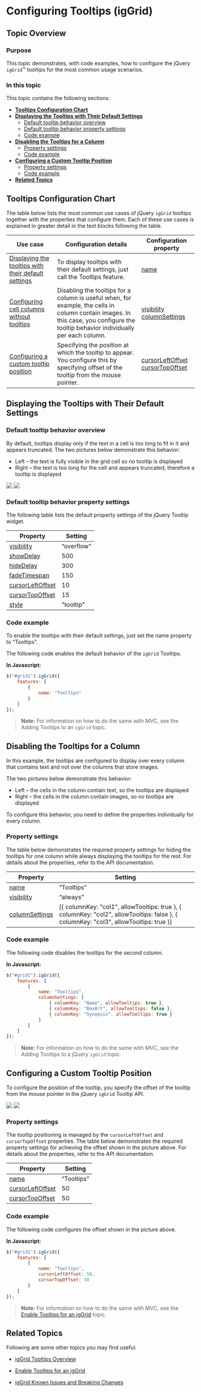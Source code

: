 ﻿<!--
|metadata|
{
    "fileName": "iggrid-using-tooltips",
    "controlName": "igGrid",
    "tags": ["Getting Started","Grids"]
}
|metadata|
-->

# Configuring Tooltips (igGrid)

## Topic Overview

### Purpose

This topic demonstrates, with code examples, how to configure the jQuery `igGrid`™ tooltips for the most common usage scenarios.

### In this topic

This topic contains the following sections:

-   [**Tooltips Configuration Chart**](#configuration-chart)
-   [**Displaying the Tooltips with Their Default Settings**](#default-settings)
    -   [Default tooltip behavior overview](#default-overview)
    -   [Default tooltip behavior property settings](#default-property-settings)
    -   [Code example](#default-code)
-   [**Disabling the Tooltips for a Column**](#disable)
    -   [Property settings](#disable-properties)
    -   [Code example](#disable-code)
-   [**Configuring a Custom Tooltip Position**](#custom)
    -   [Property settings](#custom-settings)
    -   [Code example](#custom-code)
-   [**Related Topics**](#topics)


## <a id="configuration-chart"></a> Tooltips Configuration Chart 

The table below lists the most common use cases of jQuery `igGrid` tooltips together with the properties that configure them. Each of these use cases is explained in greater detail in the text blocks following the table.

Use case | Configuration details | Configuration property
---|---|---
[Displaying the tooltips with their default settings](#default-settings) | To display tooltips with their default settings, just call the Tooltips feature. | [name](%%jQueryApiUrl%%/ui.iggridtooltips#options:name)
[Configuring cell columns without tooltips](#disable) | Disabling the tooltips for a column is useful when, for example, the cells in column contain images. In this case, you configure the tooltip behavior individually per each column. | [visibility](%%jQueryApiUrl%%/ui.iggridtooltips#options:visibility) [columnSettings](%%jQueryApiUrl%%/ui.iggridtooltips#options:columnSettings)
[Configuring a custom tooltip position](#custom) | Specifying the position at which the tooltip to appear. You configure this by specifying offset of the tooltip from the mouse pointer. | [cursorLeftOffset](%%jQueryApiUrl%%/ui.iggridtooltips#options:cursorLeftOffset) [cursorTopOffset](%%jQueryApiUrl%%/ui.iggridtooltips#options:cursorTopOffset)


## <a id="default-settings"></a> Displaying the Tooltips with Their Default Settings 

### <a id="default-overview"></a> Default tooltip behavior overview 

By default, tooltips display only if the text in a cell is too long to fit in it and appears truncated. The two pictures below demonstrate this behavior:

-   Left – the text is fully visible in the grid cell so no tooltip is displayed
-   Right – the text is too long for the cell and appears truncated, therefore a tooltip is displayed

![](images/Using_igGrid_Tooltips_01.png)   ![](images/Using_igGrid_Tooltips_02.png)


### <a id="default-property-settings"></a> Default tooltip behavior property settings 

The following table lists the default property settings of the jQuery Tooltip widget.

Property | Setting
---|---
[visibility](%%jQueryApiUrl%%/ui.iggridtooltips#options:visibility) | “overflow”
[showDelay](%%jQueryApiUrl%%/ui.iggridtooltips#options:showDelay) | 500
[hideDelay](%%jQueryApiUrl%%/ui.iggridtooltips#options:hideDelay) | 300
[fadeTimespan](%%jQueryApiUrl%%/ui.iggridtooltips#options:fadeTimespan) | 150
[cursorLeftOffset](%%jQueryApiUrl%%/ui.iggridtooltips#options:cursorLeftOffset) | 10
[cursorTopOffset](%%jQueryApiUrl%%/ui.iggridtooltips#options:cursorTopOffset) | 15
[style](%%jQueryApiUrl%%/ui.iggridtooltips#options:style) | "tooltip"

### <a id="default-code"></a> Code example 
To enable the tooltips with their default settings, just set the name property to “Tooltips”.

The following code enables the default behavior of the `igGrid` Tooltips.

**In Javascript:**

```js
$("#grid1").igGrid({
    features: [
        {
            name: "Tooltips"
        }
    ]
});
```

> **Note:** For information on how to do the same with MVC, see the Adding Tooltips to an `igGrid` topic.

## <a id="disable"></a> Disabling the Tooltips for a Column 

In this example, the tooltips are configured to display over every column that contains text and not over the columns that store images.

The two pictures below demonstrate this behavior:

-   Left – the cells in the column contain text, so the tooltips are displayed
-   Right – the cells in the column contain images, so no tooltips are displayed

To configure this behavior, you need to define the properties individually for every column.

### <a id="disable-properties"></a> Property settings 
The table below demonstrates the required property settings for hiding the tooltips for one column while always displaying the tooltips for the rest. For details about the properties, refer to the API documentation.

Property | Setting
---|---
[name](%%jQueryApiUrl%%/ui.iggridtooltips#options:name) | “Tooltips”
[visibility](%%jQueryApiUrl%%/ui.iggridtooltips#options:visibility) | “always”
[columnSettings](%%jQueryApiUrl%%/ui.iggridtooltips#options:columnSettings) | [{ columnKey: "col1", allowTooltips: true }, { columnKey: "col2", allowTooltips: false }, { columnKey: "col3", allowTooltips: true }]



### <a id="disable-code"></a> Code example 
The following code disables the tooltips for the second column.

**In Javascript:**

```js
$("#grid1").igGrid({
    features: [
        {
            name: "Tooltips",
            columnSettings: [
                { columnKey: "Name", allowTooltips: true },
                { columnKey: "BoxArt", allowTooltips: false },
                { columnKey: "Synopsis", allowTooltips: true }
            ]
        }    
    ]
});
```

> **Note:** For information on how to do the same with MVC, see the Adding Tooltips to a jQuery `igGrid` topic.

## <a id="custom"></a> Configuring a Custom Tooltip Position 

To configure the position of the tooltip, you specify the offset of the tooltip from the mouse pointer in the jQuery `igGrid` Tooltip API.

![](images/Using_igGrid_Tooltips_03.png)   ![](images/Using_igGrid_Tooltips_04.png)


### <a id="custom-settings"></a> Property settings 
The tooltip positioning is managed by the `cursorLeftOffset` and `cursorTopOffset` properties. The table below demonstrates the required property settings for achieving the offset shown in the picture above. For details about the properties, refer to the API documentation.

Property | Setting
---|---
[name](%%jQueryApiUrl%%/ui.iggridtooltips#options:name) | “Tooltips”
[cursorLeftOffset](%%jQueryApiUrl%%/ui.iggridtooltips#options:cursorLeftOffset) | 50
[cursorTopOffset](%%jQueryApiUrl%%/ui.iggridtooltips#options:cursorTopOffset) | 50


### <a id="custom-code"></a> Code example 
The following code configures the offset shown in the picture above.

**In Javascript:**

```js
$("#grid1").igGrid({    
    features: [
        {
            name: "Tooltips",
            cursorLeftOffset: 50,
            cursorTopOffset: 50          
        }    
    ]
});
```

> **Note:** For information on how to do the same with MVC, see the [Enable Tooltips for an igGrid](igGrid-Enabling-Tooltips.html) topic.


## <a id="topics"></a> Related Topics 
Following are some other topics you may find useful.

- [igGrid Tooltips Overview](igGrid-Tooltips-Overview.html)

- [Enable Tooltips for an igGrid](igGrid-Enabling-Tooltips.html)

- [igGrid Known Issues and Breaking Changes](igGrid-Known-Issues.html)

 

 


